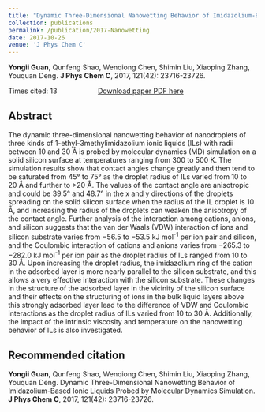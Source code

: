 ```yaml
---
title: "Dynamic Three-Dimensional Nanowetting Behavior of Imidazolium-Based Ionic Liquids Probed by Molecular Dynamics Simulation"
collection: publications
permalink: /publication/2017-Nanowetting
date: 2017-10-26
venue: 'J Phys Chem C'
---
```


<b>Yongii Guan</b>, Qunfeng Shao, Wenqiong Chen, Shimin Liu, Xiaoping Zhang, Youquan Deng. <b>J Phys Chem C</b>, 2017, 121(42): 23716-23726.

Times cited: 13 &nbsp; &nbsp; &nbsp; &nbsp; &nbsp; &nbsp; &nbsp; &nbsp; &nbsp; &nbsp; [Download paper PDF here](https://yongjiguan.github.io/files/2017-1.pdf)

## Abstract
The dynamic three-dimensional nanowetting behavior of nanodroplets of three kinds of 1-ethyl-3methylimidazolium ionic liquids (ILs) with radii between 10 and 30 Å is probed by molecular dynamics (MD) simulation on a solid silicon surface at temperatures ranging from 300 to 500 K. The simulation results show that contact angles change greatly and then tend to be saturated from 45° to 75° as the droplet radius of ILs varied from 10 to 20 Å and further to >20 Å. The values of the contact angle are anisotropic and could be 39.5° and 48.7° in the x and y directions of the droplets spreading on the solid silicon surface when the radius of the IL droplet is 10 Å, and increasing the radius of the droplets can weaken the anisotropy of the contact angle. Further analysis of the interaction among cations, anions, and silicon suggests that the van der Waals (VDW) interaction of ions and silicon substrate varies from −56.5 to −53.5 kJ mol<sup>-1</sup> per ion pair and silicon, and the Coulombic interaction of cations and anions varies from −265.3 to −282.0 kJ mol<sup>-1</sup> per ion pair as the droplet radius of ILs ranged from 10 to 30 Å. Upon increasing the droplet radius, the imidazolium ring of the cation in the adsorbed layer is more nearly parallel to the silicon substrate, and this allows a very effective interaction with the silicon substrate. These changes in the structure of the adsorbed layer in the vicinity of the silicon surface and their effects on the structuring of ions in the bulk liquid layers above this strongly adsorbed layer lead to the difference of VDW and Coulombic interactions as the droplet radius of ILs varied from 10 to 30 Å. Additionally, the impact of the intrinsic viscosity and temperature on the nanowetting behavior of ILs is also investigated.

## Recommended citation
<b>Yongii Guan</b>, Qunfeng Shao, Wenqiong Chen, Shimin Liu, Xiaoping Zhang, Youquan Deng. Dynamic Three-Dimensional Nanowetting Behavior of Imidazolium-Based Ionic Liquids Probed by Molecular Dynamics Simulation. <b>J Phys Chem C</b>, 2017, 121(42): 23716-23726.